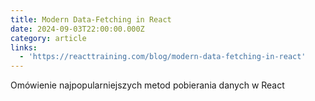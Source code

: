 ```yaml
---
title: Modern Data-Fetching in React
date: 2024-09-03T22:00:00.000Z
category: article
links:
  - 'https://reacttraining.com/blog/modern-data-fetching-in-react'
---
```


Omówienie najpopularniejszych metod pobierania danych w React

